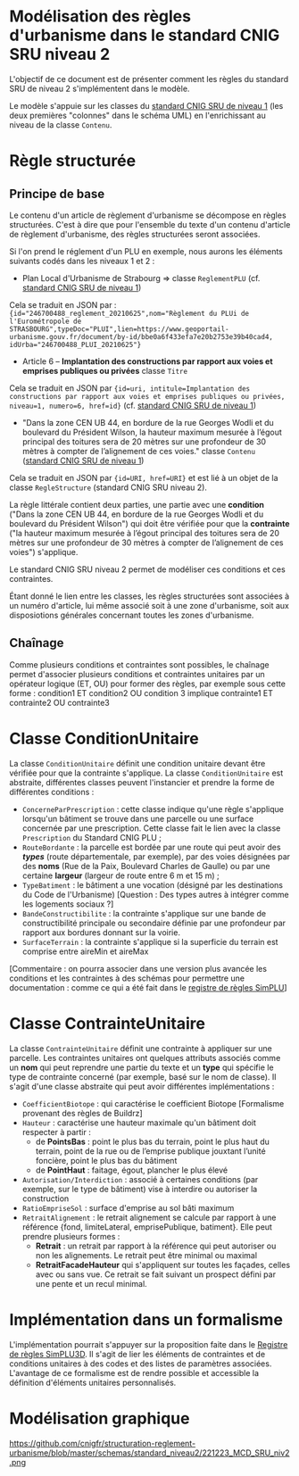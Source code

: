 # Modélisation des règles d'urbanisme dans le standard CNIG SRU niveau 2

L'objectif de ce document est de présenter comment les règles du standard SRU de niveau 2 s'implémentent dans le modèle.

Le modèle s'appuie sur les classes du [standard CNIG SRU de niveau 1](https://github.com/cnigfr/structuration-reglement-urbanisme/tree/master/standard) (les deux premières "colonnes" dans le schéma UML) en l'enrichissant au niveau de la classe `Contenu`.

# Règle structurée

## Principe de base

Le contenu d'un article de règlement d'urbanisme se décompose en règles structurées. C'est à dire que pour l'ensemble du texte d'un contenu d'article de règlement d'urbanisme, des règles structurées seront associées.

Si l'on prend le réglement d'un PLU en exemple, nous aurons les éléments suivants codés dans les niveaux 1 et 2 : 

- Plan Local d'Urbanisme de Strabourg => classe `ReglementPLU` (cf. [standard CNIG SRU de niveau 1](https://github.com/cnigfr/structuration-reglement-urbanisme/tree/master/standard))

Cela se traduit en JSON par :
`{id="246700488_reglement_20210625",nom="Règlement du PLUi de l'Eurométropole de STRASBOURG",typeDoc="PLUI",lien=https://www.geoportail-urbanisme.gouv.fr/document/by-id/bbe0a6f433efa7e20b2753e39b40cad4, idUrba="246700488_PLUI_20210625"}`

- Article 6 – **Implantation des constructions par rapport aux voies et emprises publiques ou privées** classe `Titre`

Cela se traduit en JSON par `{id=uri, intitule=Implantation des constructions par rapport aux voies et emprises publiques ou privées, niveau=1, numero=6, href=id}`  (cf. [standard CNIG SRU de niveau 1](https://github.com/cnigfr/structuration-reglement-urbanisme/tree/master/standard))

- "Dans  la  zone CEN UB 44, en bordure  de la  rue Georges Wodli  et du  boulevard du  Président Wilson, la  hauteur maximum  mesurée à l’égout principal  des  toitures  sera de 20 mètres sur une profondeur de 30 mètres à compter de l’alignement de ces voies." classe `Contenu` ([standard CNIG SRU de niveau 1](https://github.com/cnigfr/structuration-reglement-urbanisme/tree/master/standard))

Cela se traduit en JSON par `{id=URI, href=URI}` et est lié à un objet de la classe `RegleStructure` (standard CNIG SRU niveau 2). 

La règle littérale contient deux parties, une partie avec une **condition** ("Dans la  zone CEN UB 44, en bordure de la rue Georges Wodli et du boulevard du  Président Wilson") qui doit être vérifiée pour que la **contrainte**  ("la  hauteur maximum  mesurée à l’égout principal des toitures sera de 20 mètres sur une profondeur de 30 mètres à compter de l’alignement de ces voies") s'applique.

Le standard CNIG SRU niveau 2 permet de modéliser ces conditions et ces contraintes.

Étant donné le lien entre les classes, les règles structurées sont associées à un numéro d'article, lui même associé soit à une zone d'urbanisme, soit aux disposiotions générales concernant toutes les zones d'urbanisme.

## Chaînage

Comme plusieurs conditions et contraintes sont possibles, le chaînage permet d'associer plusieurs conditions et contraintes unitaires par un opérateur logique (ET, OU) pour former des règles, par exemple sous cette forme :
condition1 ET condition2 OU condition 3 implique contrainte1 ET contrainte2 OU contrainte3

# Classe ConditionUnitaire

La classe `ConditionUnitaire` définit une condition unitaire devant être vérifiée pour que la contrainte s'applique. La classe `ConditionUnitaire` est abstraite, différentes classes peuvent l'instancier et prendre la forme de différentes conditions :

- `ConcerneParPrescription` : cette classe indique qu'une règle s'applique lorsqu'un bâtiment se trouve dans une parcelle ou une surface concernée par une prescription. Cette classe fait le lien avec la classe `Prescription` du Standard CNIG PLU ;
- `RouteBordante` :  la parcelle est bordée par une route qui peut avoir des  ***types*** (route départementale, par exemple), par des voies désignées par des **noms** (Rue de la Paix, Boulevard Charles de Gaulle) ou par une certaine **largeur** (largeur de route entre 6 m et 15 m) ;
- `TypeBatiment` : le bâtiment a une vocation (désigné par les destinations du Code de l'Urbanisme) [Question : Des types autres à intégrer comme les logements sociaux ?]
- `BandeConstructibilite` : la contrainte s'applique sur une bande de constructibilité principale ou secondaire définie par une profondeur par rapport aux bordures donnant sur la voirie.
- `SurfaceTerrain` : la contrainte s'applique si la superficie du terrain est comprise entre aireMin et aireMax
 
[Commentaire : on pourra associer dans une version plus avancée les conditions et les contraintes à des schémas pour permettre une documentation : comme ce qui a été fait dans le [registre de règles SimPLU](https://simplu3d.github.io/plu-formel/registry/)]


# Classe ContrainteUnitaire

La classe `ContrainteUnitaire` définit une contrainte à appliquer sur une parcelle. Les contraintes unitaires ont quelques attributs associés comme un **nom** qui peut reprendre une partie du texte et un **type** qui spécifie le type de contrainte concerné (par exemple, basé sur le nom de classe). Il s'agit d'une classe abstraite qui peut avoir différentes implémentations :

- `CoefficientBiotope` : qui caractérise le coefficient Biotope [Formalisme provenant des règles de Buildrz]
- `Hauteur` : caractérise une hauteur maximale qu'un bâtiment doit respecter à partir :
	- de **PointsBas** : point le plus bas du terrain, point le plus haut du terrain,  point de la rue ou de l’emprise publique jouxtant l’unité foncière, point le plus bas du bâtiment 
	- de **PointHaut** : faitage, égout, plancher le plus élevé
- `Autorisation/Interdiction` : associé à certaines conditions (par exemple, sur le type de bâtiment) vise à interdire ou autoriser la construction
- `RatioEmpriseSol` : surface d'emprise au sol bâti maximum
- `RetraitAlignement` : le retrait alignement se calcule par rapport à une référence {fond, limiteLateral, emprisePublique, batiment}. Elle peut prendre plusieurs formes :
	- **Retrait** : un retrait par rapport à la référence qui peut autoriser ou non les alignements. Le retrait peut être minimal ou maximal
	- **RetraitFacadeHauteur** qui s'appliquent sur toutes les façades, celles avec ou sans vue. Ce retrait se fait suivant un prospect défini par une pente et un recul minimal.

# Implémentation dans un formalisme

L'implémentation pourrait s'appuyer sur la proposition faite dans le [Registre de règles SimPLU3D](https://simplu3d.github.io/plu-formel/). Il s'agit de lier les éléments de contraintes et de conditions unitaires à des codes et des listes de paramètres associées. L'avantage de ce formalisme est de rendre possible et accessible la définition d'éléments unitaires personnalisés.

# Modélisation graphique

https://github.com/cnigfr/structuration-reglement-urbanisme/blob/master/schemas/standard_niveau2/221223_MCD_SRU_niv2.png

